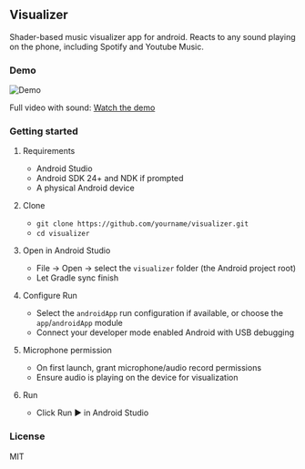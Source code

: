 ## Visualizer

Shader-based music visualizer app for android.
Reacts to any sound playing on the phone, including Spotify and Youtube Music.

### Demo

![Demo](/demo.gif)

Full video with sound: [Watch the demo](https://www.dropbox.com/scl/fi/xyd2uh2sdn4sltn8noety/Screen_Recording_20250909_005642.mp4?rlkey=blwvf6wv0lzre2yomgdm43wbe&st=ijh5ul0j&dl=0)

### Getting started

1. Requirements
   - Android Studio
   - Android SDK 24+ and NDK if prompted
   - A physical Android device

2. Clone
   - `git clone https://github.com/yourname/visualizer.git`
   - `cd visualizer`

3. Open in Android Studio
   - File → Open → select the `visualizer` folder (the Android project root)
   - Let Gradle sync finish

4. Configure Run
   - Select the `androidApp` run configuration if available, or choose the `app`/`androidApp` module
   - Connect your developer mode enabled Android with USB debugging 

5. Microphone permission
   - On first launch, grant microphone/audio record permissions
   - Ensure audio is playing on the device for visualization

6. Run
   - Click Run ▶ in Android Studio

### License

MIT
